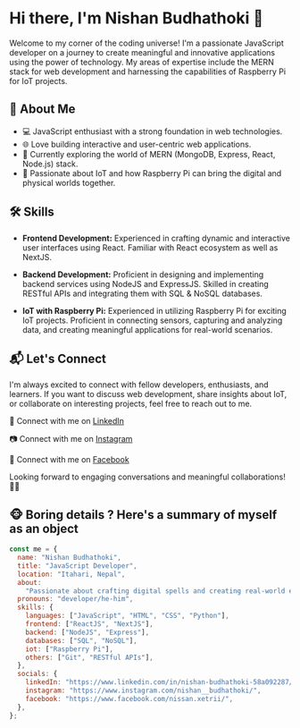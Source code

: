 # Hi there, I'm Nishan Budhathoki 👋

Welcome to my corner of the coding universe! I'm a passionate JavaScript developer on a journey to create meaningful and innovative applications using the power of technology. My areas of expertise include the MERN stack for web development and harnessing the capabilities of Raspberry Pi for IoT projects.

## 🚀 About Me

- 💻 JavaScript enthusiast with a strong foundation in web technologies.
- 🌐 Love building interactive and user-centric web applications.
- 🌱 Currently exploring the world of MERN (MongoDB, Express, React, Node.js) stack.
- 🤖 Passionate about IoT and how Raspberry Pi can bring the digital and physical worlds together.

## 🛠️ Skills

- **Frontend Development:** Experienced in crafting dynamic and interactive user interfaces using React. Familiar with React ecosystem as well as NextJS.

- **Backend Development:** Proficient in designing and implementing backend services using NodeJS and ExpressJS. Skilled in creating RESTful APIs and integrating them with SQL & NoSQL databases.

- **IoT with Raspberry Pi:** Experienced in utilizing Raspberry Pi for exciting IoT projects. Proficient in connecting sensors, capturing and analyzing data, and creating meaningful applications for real-world scenarios.

## 📬 Let's Connect

I'm always excited to connect with fellow developers, enthusiasts, and learners. If you want to discuss web development, share insights about IoT, or collaborate on interesting projects, feel free to reach out to me.

🔗 Connect with me on [LinkedIn](https://www.linkedin.com/in/nishan-budhathoki-58a092287/)

📷 Connect with me on [Instagram](https://www.instagram.com/nishan__budhathoki/)

📘 Connect with me on [Facebook](https://www.facebook.com/nissan.xetrii/)

Looking forward to engaging conversations and meaningful collaborations! 👩‍💻

## 🐵 Boring details ? Here's a summary of myself as an object

```javascript
const me = {
  name: "Nishan Budhathoki",
  title: "JavaScript Developer",
  location: "Itahari, Nepal",
  about:
    "Passionate about crafting digital spells and creating real-world enchantments.",
  pronouns: "developer/he-him",
  skills: {
    languages: ["JavaScript", "HTML", "CSS", "Python"],
    frontend: ["ReactJS", "NextJS"],
    backend: ["NodeJS", "Express"],
    databases: ["SQL", "NoSQL"],
    iot: ["Raspberry Pi"],
    others: ["Git", "RESTful APIs"],
  },
  socials: {
    linkedIn: "https://www.linkedin.com/in/nishan-budhathoki-58a092287/",
    instagram: "https://www.instagram.com/nishan__budhathoki/",
    facebook: "https://www.facebook.com/nissan.xetrii/",
  },
};
```

